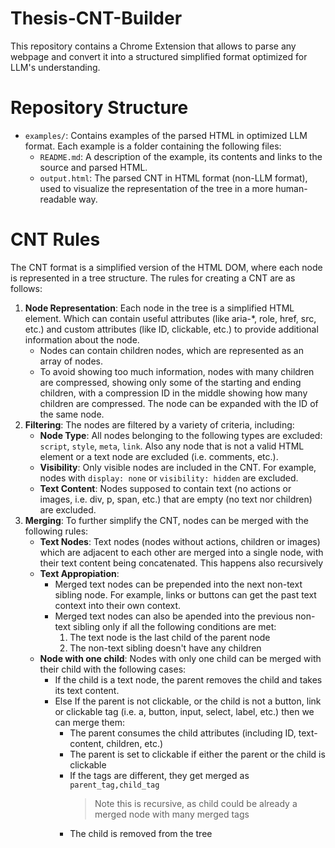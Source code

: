 # Thesis-CNT-Builder

This repository contains a Chrome Extension that allows to parse any webpage and convert it into a structured simplified format optimized for LLM's understanding.

# Repository Structure
- `examples/`: Contains examples of the parsed HTML in optimized LLM format. Each example is a folder containing the following files:
  - `README.md`: A description of the example, its contents and links to the source and parsed HTML.
  - `output.html`: The parsed CNT in HTML format (non-LLM format), used to visualize the representation of the tree in a more human-readable way.

# CNT Rules
The CNT format is a simplified version of the HTML DOM, where each node is represented in a tree structure. The rules for creating a CNT are as follows:
1. **Node Representation**: Each node in the tree is a simplified HTML element. Which can contain useful attributes (like aria-*, role, href, src, etc.) and custom attributes (like ID, clickable, etc.) to provide additional information about the node.
   - Nodes can contain children nodes, which are represented as an array of nodes.
   - To avoid showing too much information, nodes with many children are compressed, showing only some of the starting and ending children, with a compression ID in the middle showing how many children are compressed. The node can be expanded with the ID of the same node.
2. **Filtering**: The nodes are filtered by a variety of criteria, including:
   - **Node Type**: All nodes belonging to the following types are excluded: `script`, `style`, `meta`, `link`. Also any node that is not a valid HTML element or a text node are excluded (i.e. comments, etc.).
   - **Visibility**: Only visible nodes are included in the CNT. For example, nodes with `display: none` or `visibility: hidden` are excluded.
   - **Text Content**: Nodes supposed to contain text (no actions or images, i.e. div, p, span, etc.) that are empty (no text nor children) are excluded.
3. **Merging**: To further simplify the CNT, nodes can be merged with the following rules:
   - **Text Nodes**: Text nodes (nodes without actions, children or images) which are adjacent to each other are merged into a single node, with their text content being concatenated. This happens also recursively
   - **Text Appropiation**: 
     - Merged text nodes can be prepended into the next non-text sibling node. For example, links or buttons can get the past text context into their own context.
     - Merged text nodes can also be apended into the previous non-text sibling only if all the following conditions are met:
        1. The text node is the last child of the parent node
        2. The non-text sibling doesn't have any children
   - **Node with one child**: Nodes with only one child can be merged with their child with the following cases:
     - If the child is a text node, the parent removes the child and takes its text content.
     - Else If the parent is not clickable, or the child is not a button, link or clickable tag (i.e. a, button, input, select, label, etc.) then we can merge them: 
       - The parent consumes the child attributes (including ID, text-content, children, etc.)
       - The parent is set to clickable if either the parent or the child is clickable
       - If the tags are different, they get merged as `parent_tag,child_tag`
         > Note this is recursive, as child could be already a merged node with many merged tags
       - The child is removed from the tree